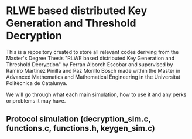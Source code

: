 # RLWE based distributed Key Generation and Threshold Decryption

This is a repository created to store all relevant codes deriving from the Master's Degree Thesis "RLWE based distributed Key Generation and Threshold Decryption" by Ferran Alborch Escobar and supervised by Ramiro Martínez Pinilla and Paz Morillo Bosch made within the Master in Advanced Mathematics and Mathematical Engineering in the Universitat Politècnica de Catalunya.

We will go through what each main simulation, how to use it and any perks or problems it may have.

## Protocol simulation (decryption_sim.c, functions.c, functions.h, keygen_sim.c)
